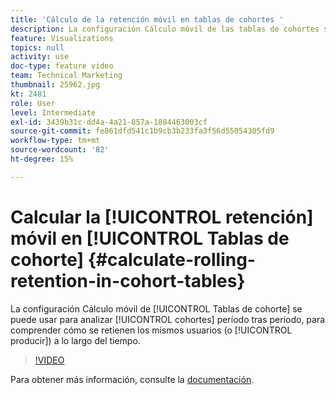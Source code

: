 ```yaml
---
title: 'Cálculo de la retención móvil en tablas de cohortes '
description: La configuración Cálculo móvil de las tablas de cohortes se puede utilizar para analizar cohortes entre períodos, para comprender cómo se retienen (o se producen) los mismos usuarios a lo largo del tiempo.
feature: Visualizations
topics: null
activity: use
doc-type: feature video
team: Technical Marketing
thumbnail: 25962.jpg
kt: 2481
role: User
level: Intermediate
exl-id: 3439b31c-dd4a-4a21-857a-1884463003cf
source-git-commit: fe861dfd541c1b9cb3b233fa3f56d55054305fd9
workflow-type: tm+mt
source-wordcount: '82'
ht-degree: 15%

---
```


# Calcular la [!UICONTROL retención] móvil en [!UICONTROL Tablas de cohorte] {#calculate-rolling-retention-in-cohort-tables}

La configuración Cálculo móvil de [!UICONTROL Tablas de cohorte] se puede usar para analizar [!UICONTROL cohortes] período tras período, para comprender cómo se retienen los mismos usuarios (o [!UICONTROL producir]) a lo largo del tiempo.

>[!VIDEO](https://video.tv.adobe.com/v/25962/?quality=12)

Para obtener más información, consulte la [documentación](https://experienceleague.adobe.com/docs/analytics/analyze/analysis-workspace/visualizations/cohort-table/cohort-analysis.html?lang=en).
